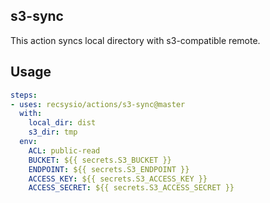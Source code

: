 s3-sync
-------

This action syncs local directory with s3-compatible remote.

Usage
-------

```yaml
steps:
- uses: recsysio/actions/s3-sync@master
  with:
    local_dir: dist
    s3_dir: tmp
  env:
    ACL: public-read
    BUCKET: ${{ secrets.S3_BUCKET }}
    ENDPOINT: ${{ secrets.S3_ENDPOINT }}
    ACCESS_KEY: ${{ secrets.S3_ACCESS_KEY }}
    ACCESS_SECRET: ${{ secrets.S3_ACCESS_SECRET }}
```
